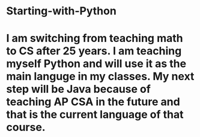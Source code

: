 # Starting-with-Python

# I am switching from teaching math to CS after 25 years.  I am teaching myself Python and will use it as the main languge in my classes.  My next step will be Java because of teaching AP CSA in the future and that is the current language of that course.
